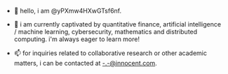 - 👋 hello, i am @yPXmw4HXwGTsf6nf.

- 👀 i am currently captivated by quantitative finance, artificial intelligence / machine learning, cybersecurity, mathematics and distributed computing. i'm always eager to learn more!

- 📫 for inquiries related to collaborative research or other academic matters, i can be contacted at <-.-@innocent.com>.
